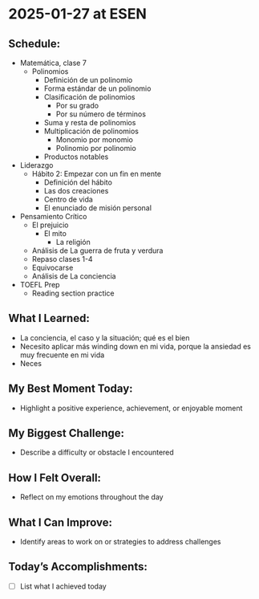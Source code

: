 # 2025-01-27 at ESEN

## Schedule:
- Matemática, clase 7
	- Polinomios
		- Definición de un polinomio
		- Forma estándar de un polinomio
		- Clasificación de polinomios
			- Por su grado
			- Por su número de términos
		- Suma y resta de polinomios
		- Multiplicación de polinomios
			- Monomio por monomio
			- Polinomio por polinomio
		- Productos notables
- Liderazgo
	- Hábito 2: Empezar con un fin en mente
		- Definición del hábito
		- Las dos creaciones
		- Centro de vida
		- El enunciado de misión personal
- Pensamiento Crítico
	-  El prejuicio
		- El mito
			- La religión
	- Análisis de La guerra de fruta y verdura
	- Repaso clases 1-4
	- Equivocarse
	- Análisis de La conciencia
- TOEFL Prep
	- Reading section practice

## What I Learned:
- La conciencia, el caso y la situación; qué es el bien
- Necesito aplicar más winding down en mi vida, porque la ansiedad es muy frecuente en mi vida
- Neces

## My Best Moment Today:
- Highlight a positive experience, achievement, or enjoyable moment

## My Biggest Challenge:
- Describe a difficulty or obstacle I encountered

## How I Felt Overall:
- Reflect on my emotions throughout the day

## What I Can Improve:
- Identify areas to work on or strategies to address challenges

## Today’s Accomplishments:
- [ ] List what I achieved today


